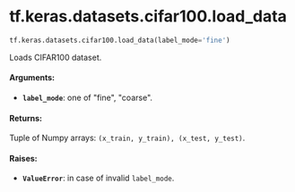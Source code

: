 <div itemscope itemtype="http://developers.google.com/ReferenceObject">
<meta itemprop="name" content="tf.keras.datasets.cifar100.load_data" />
<meta itemprop="path" content="Stable" />
</div>

# tf.keras.datasets.cifar100.load_data

``` python
tf.keras.datasets.cifar100.load_data(label_mode='fine')
```

Loads CIFAR100 dataset.

#### Arguments:

* <b>`label_mode`</b>: one of "fine", "coarse".


#### Returns:

Tuple of Numpy arrays: `(x_train, y_train), (x_test, y_test)`.


#### Raises:

* <b>`ValueError`</b>: in case of invalid `label_mode`.